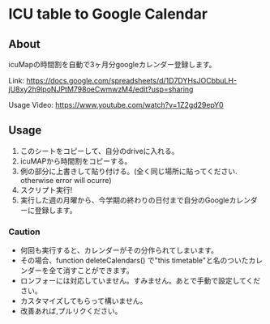 # ICU table to Google Calendar

## About
icuMapの時間割を自動で3ヶ月分googleカレンダー登録します。

Link:
https://docs.google.com/spreadsheets/d/1D7DYHsJOCbbuLH-jU8xy2h9lpoNJPtM798oeCwmwzM4/edit?usp=sharing

Usage Video:
https://www.youtube.com/watch?v=1Z2gd29epY0

## Usage
1. このシートをコピーして、自分のdriveに入れる。
1. icuMAPから時間割をコピーする。
2. 例の部分に上書きして貼り付ける。(全く同じ場所に貼ってください. otherwise error will ocurre)
3. スクリプト実行!
4. 実行した週の月曜から、今学期の終わりの日付まで自分のGoogleカレンダーに登録します。

### Caution
- 何回も実行すると、カレンダーがその分作られてしまいます。
- その場合、function deleteCalendars() で"this timetable"と名のついたカレンダーを全て消すことができます。
- ロンフォーには対応していません。すみません。あとで手動で設定してください。
- カスタマイズしてもらって構いません。
- 改善あれば,プルリクください。


